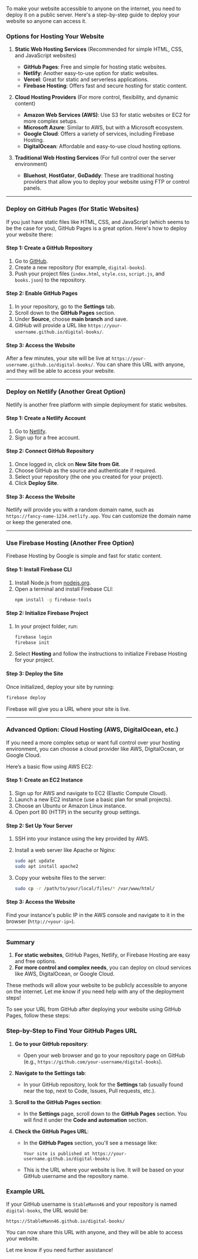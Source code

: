 To make your website accessible to anyone on the internet, you need to deploy it on a public server. Here's a step-by-step guide to deploy your website so anyone can access it.

### Options for Hosting Your Website

1. **Static Web Hosting Services** (Recommended for simple HTML, CSS, and JavaScript websites)
   - **GitHub Pages**: Free and simple for hosting static websites.
   - **Netlify**: Another easy-to-use option for static websites.
   - **Vercel**: Great for static and serverless applications.
   - **Firebase Hosting**: Offers fast and secure hosting for static content.

2. **Cloud Hosting Providers** (For more control, flexibility, and dynamic content)
   - **Amazon Web Services (AWS)**: Use S3 for static websites or EC2 for more complex setups.
   - **Microsoft Azure**: Similar to AWS, but with a Microsoft ecosystem.
   - **Google Cloud**: Offers a variety of services, including Firebase Hosting.
   - **DigitalOcean**: Affordable and easy-to-use cloud hosting options.

3. **Traditional Web Hosting Services** (For full control over the server environment)
   - **Bluehost**, **HostGator**, **GoDaddy**: These are traditional hosting providers that allow you to deploy your website using FTP or control panels.

---

### **Deploy on GitHub Pages (for Static Websites)**

If you just have static files like HTML, CSS, and JavaScript (which seems to be the case for you), GitHub Pages is a great option. Here's how to deploy your website there:

#### Step 1: Create a GitHub Repository

1. Go to [GitHub](https://github.com/).
2. Create a new repository (for example, `digital-books`).
3. Push your project files (`index.html`, `style.css`, `script.js`, and `books.json`) to the repository.

#### Step 2: Enable GitHub Pages

1. In your repository, go to the **Settings** tab.
2. Scroll down to the **GitHub Pages** section.
3. Under **Source**, choose **main branch** and save.
4. GitHub will provide a URL like `https://your-username.github.io/digital-books/`.

#### Step 3: Access the Website

After a few minutes, your site will be live at `https://your-username.github.io/digital-books/`. You can share this URL with anyone, and they will be able to access your website.

---

### **Deploy on Netlify (Another Great Option)**

Netlify is another free platform with simple deployment for static websites.

#### Step 1: Create a Netlify Account

1. Go to [Netlify](https://www.netlify.com/).
2. Sign up for a free account.

#### Step 2: Connect GitHub Repository

1. Once logged in, click on **New Site from Git**.
2. Choose GitHub as the source and authenticate if required.
3. Select your repository (the one you created for your project).
4. Click **Deploy Site**.

#### Step 3: Access the Website

Netlify will provide you with a random domain name, such as `https://fancy-name-1234.netlify.app`. You can customize the domain name or keep the generated one.

---

### **Use Firebase Hosting (Another Free Option)**

Firebase Hosting by Google is simple and fast for static content.

#### Step 1: Install Firebase CLI

1. Install Node.js from [nodejs.org](https://nodejs.org/).
2. Open a terminal and install Firebase CLI:
   ```bash
   npm install -g firebase-tools
   ```

#### Step 2: Initialize Firebase Project

1. In your project folder, run:
   ```bash
   firebase login
   firebase init
   ```
2. Select **Hosting** and follow the instructions to initialize Firebase Hosting for your project.

#### Step 3: Deploy the Site

Once initialized, deploy your site by running:
```bash
firebase deploy
```
Firebase will give you a URL where your site is live.

---

### **Advanced Option: Cloud Hosting (AWS, DigitalOcean, etc.)**

If you need a more complex setup or want full control over your hosting environment, you can choose a cloud provider like AWS, DigitalOcean, or Google Cloud.

Here’s a basic flow using AWS EC2:

#### Step 1: Create an EC2 Instance

1. Sign up for AWS and navigate to EC2 (Elastic Compute Cloud).
2. Launch a new EC2 instance (use a basic plan for small projects).
3. Choose an Ubuntu or Amazon Linux instance.
4. Open port 80 (HTTP) in the security group settings.

#### Step 2: Set Up Your Server

1. SSH into your instance using the key provided by AWS.
2. Install a web server like Apache or Nginx:
   ```bash
   sudo apt update
   sudo apt install apache2
   ```

3. Copy your website files to the server:
   ```bash
   sudo cp -r /path/to/your/local/files/* /var/www/html/
   ```

#### Step 3: Access the Website

Find your instance's public IP in the AWS console and navigate to it in the browser (`http://<your-ip>`).

---

### **Summary**

1. **For static websites**, GitHub Pages, Netlify, or Firebase Hosting are easy and free options.
2. **For more control and complex needs**, you can deploy on cloud services like AWS, DigitalOcean, or Google Cloud.

These methods will allow your website to be publicly accessible to anyone on the internet. Let me know if you need help with any of the deployment steps!










To see your URL from GitHub after deploying your website using GitHub Pages, follow these steps:

### Step-by-Step to Find Your GitHub Pages URL

1. **Go to your GitHub repository**:
   - Open your web browser and go to your repository page on GitHub (e.g., `https://github.com/your-username/digital-books`).

2. **Navigate to the Settings tab**:
   - In your GitHub repository, look for the **Settings** tab (usually found near the top, next to Code, Issues, Pull requests, etc.).

3. **Scroll to the GitHub Pages section**:
   - In the **Settings** page, scroll down to the **GitHub Pages** section. You will find it under the **Code and automation** section.

4. **Check the GitHub Pages URL**:
   - In the **GitHub Pages** section, you'll see a message like:
     ```
     Your site is published at https://your-username.github.io/digital-books/
     ```
   - This is the URL where your website is live. It will be based on your GitHub username and the repository name.

### Example URL

If your GitHub username is `StableMann46` and your repository is named `digital-books`, the URL would be:
```
https://StableMann46.github.io/digital-books/
```

You can now share this URL with anyone, and they will be able to access your website.

Let me know if you need further assistance!













